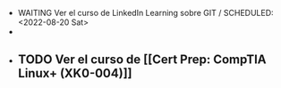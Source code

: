 - WAITING Ver el curso de LinkedIn Learning sobre GIT /
  SCHEDULED: <2022-08-20 Sat>
-
- TODO Ver el curso de [[Cert Prep: CompTIA Linux+ (XK0-004)]]
	-